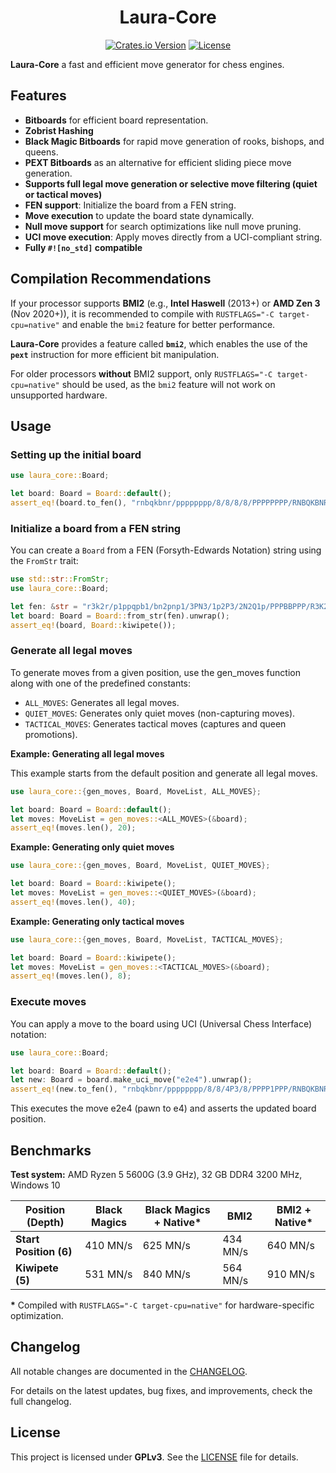 # <div align="center"> Laura-Core</div>

<div  align="center"> 

[![Crates.io Version][crates-badge]][crates-link]
[![License][license-badge]][license-link]

</div>

**Laura-Core** a fast and efficient move generator for chess engines.

## Features
- **Bitboards** for efficient board representation.  
- **Zobrist Hashing** 
- **Black Magic Bitboards** for rapid move generation of rooks, bishops, and queens.  
- **PEXT Bitboards** as an alternative for efficient sliding piece move generation.  
- **Supports full legal move generation or selective move filtering (quiet or tactical moves)**  
- **FEN support**: Initialize the board from a FEN string.  
- **Move execution** to update the board state dynamically.  
- **Null move support** for search optimizations like null move pruning.  
- **UCI move execution**: Apply moves directly from a UCI-compliant string.
- **Fully `#![no_std]` compatible**

## Compilation Recommendations

If your processor supports **BMI2** (e.g., **Intel Haswell** (2013+) or **AMD Zen 3** (Nov 2020+)), it is recommended to compile with `RUSTFLAGS="-C target-cpu=native"` and enable the `bmi2` feature for better performance.
 
**Laura-Core** provides a feature called **`bmi2`**, which enables the use of the **`pext`** instruction for more efficient bit manipulation.

For older processors **without** BMI2 support, only `RUSTFLAGS="-C target-cpu=native"` should be used, as the `bmi2` feature will not work on unsupported hardware.

## **Usage**

### **Setting up the initial board**

```rust
use laura_core::Board;

let board: Board = Board::default();
assert_eq!(board.to_fen(), "rnbqkbnr/pppppppp/8/8/8/8/PPPPPPPP/RNBQKBNR w KQkq - 0 1")
```

### **Initialize a board from a FEN string**

You can create a `Board` from a FEN (Forsyth-Edwards Notation) string using the `FromStr` trait:

```rust
use std::str::FromStr;
use laura_core::Board;

let fen: &str = "r3k2r/p1ppqpb1/bn2pnp1/3PN3/1p2P3/2N2Q1p/PPPBBPPP/R3K2R w KQkq - 0 1";
let board: Board = Board::from_str(fen).unwrap();
assert_eq!(board, Board::kiwipete());
```

### **Generate all legal moves**

To generate moves from a given position, use the gen_moves function along with one of the predefined constants:

- `ALL_MOVES`: Generates all legal moves.
- `QUIET_MOVES`: Generates only quiet moves (non-capturing moves).
- `TACTICAL_MOVES`: Generates tactical moves (captures and queen promotions).

**Example: Generating all legal moves**

This example starts from the default position and generate all legal moves.

```rust 
use laura_core::{gen_moves, Board, MoveList, ALL_MOVES};

let board: Board = Board::default();
let moves: MoveList = gen_moves::<ALL_MOVES>(&board);
assert_eq!(moves.len(), 20);
```

**Example: Generating only quiet moves**

```rust 
use laura_core::{gen_moves, Board, MoveList, QUIET_MOVES};

let board: Board = Board::kiwipete();
let moves: MoveList = gen_moves::<QUIET_MOVES>(&board);
assert_eq!(moves.len(), 40);
```

**Example: Generating only tactical moves**

```rust 
use laura_core::{gen_moves, Board, MoveList, TACTICAL_MOVES};

let board: Board = Board::kiwipete();
let moves: MoveList = gen_moves::<TACTICAL_MOVES>(&board);
assert_eq!(moves.len(), 8);
```

### **Execute moves**

You can apply a move to the board using UCI (Universal Chess Interface) notation:

```rust
use laura_core::Board;

let board: Board = Board::default();
let new: Board = board.make_uci_move("e2e4").unwrap();
assert_eq!(new.to_fen(), "rnbqkbnr/pppppppp/8/8/4P3/8/PPPP1PPP/RNBQKBNR b KQkq e3 0 1");
```

This executes the move e2e4 (pawn to e4) and asserts the updated board position.

## Benchmarks  

**Test system:** AMD Ryzen 5 5600G (3.9 GHz), 32 GB DDR4 3200 MHz, Windows 10

|Position (Depth)|Black Magics|Black Magics + Native*|BMI2|BMI2 + Native*|
|-|-|-|-|-|
|**Start Position (6)**|410 MN/s|625 MN/s|434 MN/s|640 MN/s|
| **Kiwipete (5)**|531 MN/s|840 MN/s|564 MN/s|910 MN/s|

**\*** Compiled with `RUSTFLAGS="-C target-cpu=native"` for hardware-specific optimization.  

## Changelog

All notable changes are documented in the [CHANGELOG][changelog-link].

For details on the latest updates, bug fixes, and improvements, check the full changelog.

## **License**

This project is licensed under **GPLv3**. See the [LICENSE][license-link] file for details.

[changelog-link]:https://github.com/hanstibberio/Laura/blob/master/laura_core/CHANGELOG.md

[license-link]:https://github.com/hanstibberio/Laura/blob/master/LICENSE

[license-badge]:https://img.shields.io/github/license/hanstibberio/laura?label=license&color=success

[crates-link]:https://crates.io/crates/laura_core

[crates-badge]:https://img.shields.io/crates/v/laura_core
